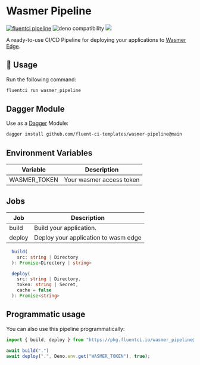 # Wasmer Pipeline

[![fluentci pipeline](https://img.shields.io/badge/dynamic/json?label=pkg.fluentci.io&labelColor=%23000&color=%23460cf1&url=https%3A%2F%2Fapi.fluentci.io%2Fv1%2Fpipeline%2Fwasmer_pipeline&query=%24.version)](https://pkg.fluentci.io/wasmer_pipeline)
![deno compatibility](https://shield.deno.dev/deno/^1.37)
[![](https://img.shields.io/codecov/c/gh/fluent-ci-templates/wasmer-pipeline)](https://codecov.io/gh/fluent-ci-templates/wasmer-pipeline)

A ready-to-use CI/CD Pipeline for deploying your applications to [Wasmer Edge](https://wasmer.io/products/edge).

## 🚀 Usage

Run the following command:

```bash
fluentci run wasmer_pipeline
```

## Dagger Module

Use as a [Dagger](https://dagger.io) Module:

```bash
dagger install github.com/fluent-ci-templates/wasmer-pipeline@main
```

## Environment Variables

| Variable        | Description                      |
|-----------------|----------------------------------|
| WASMER_TOKEN    | Your wasmer access token         |

## Jobs

| Job     | Description                          |
|---------|--------------------------------------|
| build   | Build your application.              |
| deploy  | Deploy your application to wasm edge |

```typescript
  build(
    src: string | Directory
  ): Promise<Directory | string>

  deploy(
    src: string | Directory,
    token: string | Secret,
    cache = false
  ): Promise<string> 
```

## Programmatic usage

You can also use this pipeline programmatically:

```typescript
import { build, deploy } from "https://pkg.fluentci.io/wasmer_pipeline@v0.3.2/mod.ts";

await build(".")
await deploy(".", Deno.env.get("WASMER_TOKEN"), true);
```
